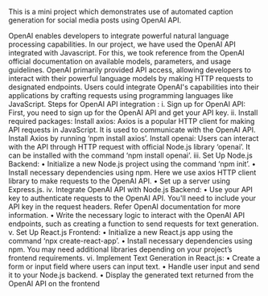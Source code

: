 This is a mini project which demonstrates use of automated caption generation for social media posts using OpenAI API.


OpenAI enables developers to integrate powerful natural language processing capabilities. In our project, we have used the OpenAI API integrated with Javascript. For this, we took reference from the OpenAI official documentation on available models, parameters, and usage guidelines.  OpenAI primarily provided API access, allowing developers to interact with their powerful language models by making HTTP requests to designated endpoints. Users could integrate OpenAI's capabilities into their applications by crafting requests using programming languages like JavaScript.
Steps for OpenAI API integration :
i.	Sign up for OpenAI API: First, you need to sign up for the OpenAI API and get your API key.
ii.	Install required packages:
 Install axios:
Axios is a popular HTTP client for making API requests in JavaScript. It is used  to communicate with the OpenAI API. Install Axios by running ‘npm install axios’.
Install openai:
Users can interact with the API through HTTP request with official Node.js library ‘openai’. It can be installed with the command ‘npm install openai’.
iii.	Set Up Node.js Backend:
•	Initialize a new Node.js project using the command ‘npm init’.
•	Install necessary dependencies using npm. Here we use axios HTTP client library to make requests to the OpenAI API.
•	Set up a server using Express.js.
iv.	Integrate OpenAI API with Node.js Backend:
•	Use your API key to authenticate requests to the OpenAI API. You'll need to include your API key in the request headers. Refer OpenAI documentation for more information.
•	Write the necessary logic to interact with the OpenAI API endpoints, such as creating a function to send requests for text generation.
v.	Set Up React.js Frontend:
•	Initialize a new React.js app using the command ‘npx create-react-app’.
•	Install necessary dependencies using npm. You may need additional libraries depending on your project’s frontend requirements.
vi.	Implement Text Generation in React.js:
•	Create a form or input field where users can input text.
•	Handle user input and send it to your Node.js backend.
•	Display the generated text returned from the OpenAI API on the frontend
